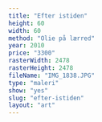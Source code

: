 ```yaml
---
title: "Efter istiden"
height: 60
width: 60
method: "Olie på lærred"
year: 2010
price: "3300"
rasterWidth: 2478
rasterHeight: 2478
fileName: "IMG_1838.JPG"
type: "maleri"
show: "yes"
slug: "efter-istiden"
layout: "art"
---
```

